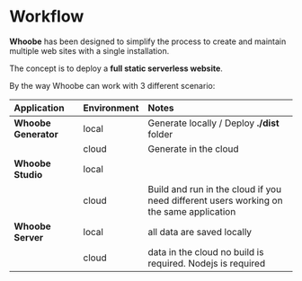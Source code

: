 # Workflow

**Whoobe** has been designed to simplify the process to create and maintain multiple web sites with a single installation.

The concept is to deploy a **full static serverless website**. 

By the way Whoobe can work with 3 different scenario:

| Application               | Environment   | Notes
| :---                      | :---          | :---          
| **Whoobe Generator**      | local         | Generate locally / Deploy **./dist** folder
|                           | cloud         | Generate in the cloud
| **Whoobe Studio**         | local         | 
|                           | cloud         | Build and run in the cloud if you need different users working on the same application
| **Whoobe Server**         | local         | all data are saved locally 
|                           | cloud         | data in the cloud no build is required. Nodejs is required 

